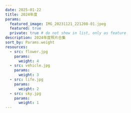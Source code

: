 ```yaml
---
date: 2025-01-22
title: 2024年度
params:
  featured_image: IMG_20231121_221208-01.jpeg
  featured: true
  private: true # do not show in list, only as feature
description: 2024年度照片合集
sort_by: Params.weight
resources:
  - src: flower.jpg
    params:
      weight: 4
  - src: vehicle.jpg
    params:
      weight: 3
  - src: life.jpg
    params:
      weight: 2
  - src: sky.jpg
    params:
      weight: 1
---
```

